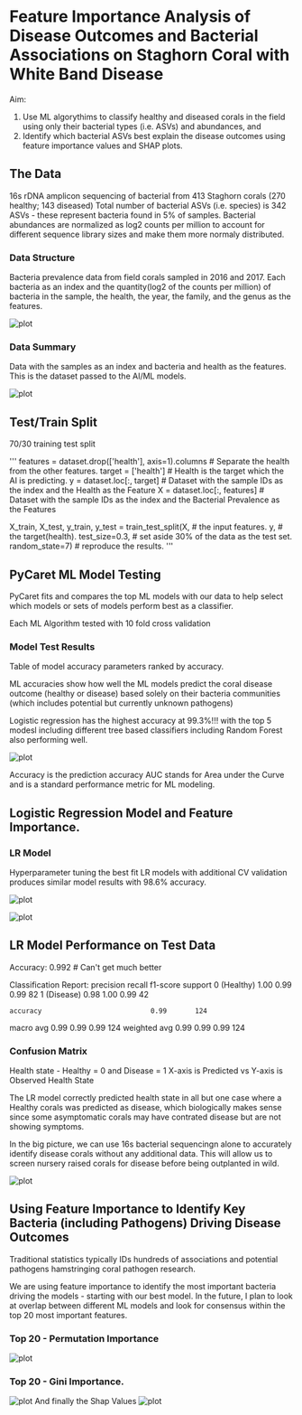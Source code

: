 # Feature Importance Analysis of Disease Outcomes and Bacterial Associations on Staghorn Coral with White Band Disease

Aim: 
1. Use ML algorythims to classify healthy and diseased corals in the field using only their bacterial types (i.e. ASVs) and abundances, and
2. Identify which bacterial ASVs best explain the disease outcomes using feature importance values and SHAP plots.

## The Data

16s rDNA amplicon sequencing of bacterial from 413 Staghorn corals (270 healthy; 143 diseased)
Total number of bacterial ASVs (i.e. species) is 342 ASVs - these represent bacteria found in 5% of samples.
Bacterial abundances are normalized as log2 counts per million to account for different sequence library sizes and make them more normaly distributed.

### Data Structure
 
Bacteria prevalence data from field corals sampled in 2016 and 2017.
Each bacteria as an index and the quantity(log2 of the counts per million) of bacteria in the sample, the health, the year, the family, and the genus as the features.

![plot](/NewData/BacteriaDFSummary.png)

### Data Summary

Data with the samples as an index and bacteria and health as the features. This is the dataset passed to the AI/ML models.

![plot](/NewData/SampleDFSummary.png)

## Test/Train Split

70/30 training test split

'''
features = dataset.drop(['health'], axis=1).columns  # Separate the health from the other features.
target = ['health']  # Health is the target which the AI is predicting.
y = dataset.loc[:, target]  # Dataset with the sample IDs as the index and the Health as the Feature
X = dataset.loc[:, features]  # Dataset with the sample IDs as the index and the Bacterial Prevalence as the Features


X_train, X_test, y_train, y_test = train_test_split(X,               # the input features.
                                                    y,               # the target(health).
                                                    test_size=0.3,   # set aside 30% of the data as the test set.
                                                    random_state=7)  # reproduce the results.
'''

## PyCaret ML Model Testing

PyCaret fits and compares the top ML models with our data to help select which models or sets of models perform best as a classifier.

Each ML Algorithm tested with 10 fold cross validation

### Model Test Results

Table of model accuracy parameters ranked by accuracy. 

ML accuracies show how well the ML models predict the coral disease outcome (healthy or disease) based solely on their bacteria communities (which includes potential but currently unknown pathogens)

Logistic regression has the highest accuracy at 99.3%!!! with the top 5 modesl including different tree based classifiers including Random Forest also performing well.

![plot](/NewData/PycaretBM.png)

Accuracy is the prediction accuracy
AUC stands for Area under the Curve and is a standard performance metric for ML modeling.

## Logistic Regression Model and Feature Importance.

### LR Model
Hyperparameter tuning the best fit LR models with additional CV validation produces similar model results with 98.6% accuracy.

![plot](/NewData/LR_Tune.png)

![plot](/NewData/LR_AUC.png)

## LR Model Performance on Test Data

Accuracy: 0.992 # Can't get much better

Classification Report:
                         precision    recall  f1-score   support
           0 (Healthy)      1.00      0.99      0.99        82
           1 (Disease)      0.98      1.00      0.99        42

    accuracy                           0.99       124
   macro avg       0.99      0.99      0.99       124
weighted avg       0.99      0.99      0.99       124


### Confusion Matrix

Health state - Healthy = 0 and Disease = 1
X-axis is Predicted vs Y-axis is Observed Health State

The LR model correctly predicted health state in all but one case where a Healthy corals was predicted as disease, which biologically makes sense since some asymptomatic corals may have contrated disease but are not showing symptoms.

In the big picture, we can use 16s bacterial sequencingn alone to accurately identify disease corals without any additional data. This will allow us to screen nursery raised corals for disease before being outplanted in wild.

![plot](/NewData/LRConMat.png)

## Using Feature Importance to Identify Key Bacteria (including Pathogens) Driving Disease Outcomes

Traditional statistics typically IDs hundreds of associations and potential pathogens hamstringing coral pathogen research.

We are using feature importance to identify the most important bacteria driving the models - starting with our best model. In the future, I plan to look at overlap between different ML models and look for consensus within the top 20 most important features.


### Top 20 - Permutation Importance

![plot](/NewData/LR_T20P_IMP.png)

### Top 20 - Gini Importance.
![plot](/NewData/LR_T20G_IMP.png)
And finally the Shap Values
![plot](/NewData/LR_T20S_IMP.png)
